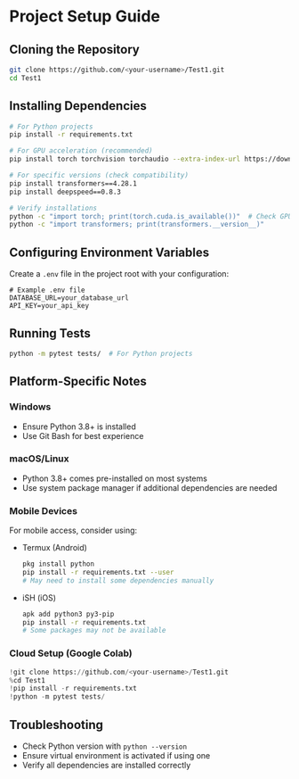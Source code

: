 # Project Setup Guide

## Cloning the Repository
```bash
git clone https://github.com/<your-username>/Test1.git
cd Test1
```

## Installing Dependencies
```bash
# For Python projects
pip install -r requirements.txt

# For GPU acceleration (recommended)
pip install torch torchvision torchaudio --extra-index-url https://download.pytorch.org/whl/cu117

# For specific versions (check compatibility)
pip install transformers==4.28.1
pip install deepspeed==0.8.3

# Verify installations
python -c "import torch; print(torch.cuda.is_available())"  # Check GPU support
python -c "import transformers; print(transformers.__version__)"
```

## Configuring Environment Variables
Create a `.env` file in the project root with your configuration:
```
# Example .env file
DATABASE_URL=your_database_url
API_KEY=your_api_key
```

## Running Tests
```bash
python -m pytest tests/  # For Python projects
```

## Platform-Specific Notes

### Windows
- Ensure Python 3.8+ is installed
- Use Git Bash for best experience

### macOS/Linux
- Python 3.8+ comes pre-installed on most systems
- Use system package manager if additional dependencies are needed

### Mobile Devices
For mobile access, consider using:
- Termux (Android)
  ```bash
  pkg install python
  pip install -r requirements.txt --user
  # May need to install some dependencies manually
  ```
- iSH (iOS)
  ```bash
  apk add python3 py3-pip
  pip install -r requirements.txt
  # Some packages may not be available
  ```

### Cloud Setup (Google Colab)
```python
!git clone https://github.com/<your-username>/Test1.git
%cd Test1
!pip install -r requirements.txt
!python -m pytest tests/
```

## Troubleshooting
- Check Python version with `python --version`
- Ensure virtual environment is activated if using one
- Verify all dependencies are installed correctly